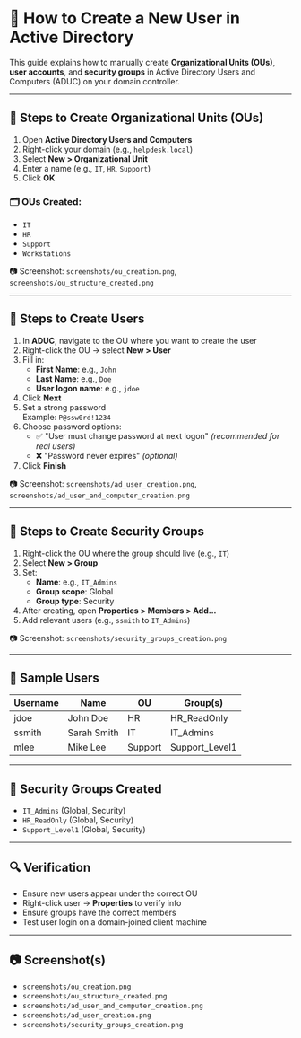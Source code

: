 # 👤 How to Create a New User in Active Directory

This guide explains how to manually create **Organizational Units (OUs)**, **user accounts**, and **security groups** in Active Directory Users and Computers (ADUC) on your domain controller.

---

## 🧭 Steps to Create Organizational Units (OUs)

1. Open **Active Directory Users and Computers**
2. Right-click your domain (e.g., `helpdesk.local`)
3. Select **New > Organizational Unit**
4. Enter a name (e.g., `IT`, `HR`, `Support`)
5. Click **OK**

### 🗂️ OUs Created:

- `IT`
- `HR`
- `Support`
- `Workstations`

📷 Screenshot: `screenshots/ou_creation.png`, `screenshots/ou_structure_created.png`

---

## 👤 Steps to Create Users

1. In **ADUC**, navigate to the OU where you want to create the user
2. Right-click the OU → select **New > User**
3. Fill in:
   - **First Name**: e.g., `John`
   - **Last Name**: e.g., `Doe`
   - **User logon name**: e.g., `jdoe`
4. Click **Next**
5. Set a strong password  
   Example: `P@ssw0rd!1234`
6. Choose password options:
   - ✅ "User must change password at next logon" *(recommended for real users)*
   - ❌ "Password never expires" *(optional)*
7. Click **Finish**

📷 Screenshot: `screenshots/ad_user_creation.png`, `screenshots/ad_user_and_computer_creation.png`

---

## 👥 Steps to Create Security Groups

1. Right-click the OU where the group should live (e.g., `IT`)
2. Select **New > Group**
3. Set:
   - **Name**: e.g., `IT_Admins`
   - **Group scope**: Global
   - **Group type**: Security
4. After creating, open **Properties > Members > Add...**
5. Add relevant users (e.g., `ssmith` to `IT_Admins`)

📷 Screenshot: `screenshots/security_groups_creation.png`

---

## 👤 Sample Users

| Username | Name         | OU       | Group(s)       |
|----------|--------------|----------|----------------|
| jdoe     | John Doe     | HR       | HR_ReadOnly    |
| ssmith   | Sarah Smith  | IT       | IT_Admins      |
| mlee     | Mike Lee     | Support  | Support_Level1 |

---

## 👥 Security Groups Created

- `IT_Admins` (Global, Security)
- `HR_ReadOnly` (Global, Security)
- `Support_Level1` (Global, Security)

---

## 🔍 Verification

- Ensure new users appear under the correct OU
- Right-click user → **Properties** to verify info
- Ensure groups have the correct members
- Test user login on a domain-joined client machine

---

## 📷 Screenshot(s)

- `screenshots/ou_creation.png`
- `screenshots/ou_structure_created.png`
- `screenshots/ad_user_and_computer_creation.png`
- `screenshots/ad_user_creation.png`
- `screenshots/security_groups_creation.png`
